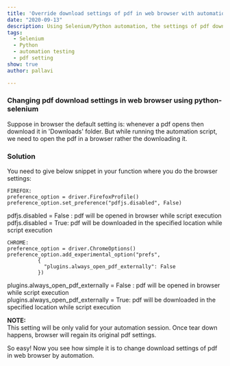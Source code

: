 ```yaml
---
title: 'Override download settings of pdf in web browser with automation'
date: "2020-09-13"
description: Using Selenium/Python automation, the settings of pdf download can be overriden, that already exist in browser(Firefox/Chrome).
tags:
  - Selenium
  - Python
  - automation testing
  - pdf setting
show: true
author: pallavi

---
```


### Changing pdf download settings in web browser using python-selenium 
Suppose in browser the default setting is:  whenever a pdf opens then download it in 'Downloads' folder.
But while running the automation script, we need to open the pdf in a browser rather the downloading it.

### Solution

You need to give below snippet in your function where you do the browser settings:


```
FIREFOX:
preference_option = driver.FirefoxProfile()
preference_option.set_preference("pdfjs.disabled", False)

```

pdfjs.disabled = False : pdf will be opened in browser while script execution
pdfjs.disabled = True: pdf will be downloaded in the specified location while script execution

```
CHROME:
preference_option = driver.ChromeOptions()
preference_option.add_experimental_option("prefs",
          {
            "plugins.always_open_pdf_externally": False
          })
```		  
		  
plugins.always\_open\_pdf\_externally = False : pdf will be opened in browser while script execution  
plugins.always\_open\_pdf\_externally = True: pdf will be downloaded in the specified location while script execution
		  

**NOTE:**  
This setting will be only valid for your automation session. Once tear down happens, browser 
will regain its original pdf settings.


So easy! Now you see how simple it is to change download settings of pdf in web browser by automation.
